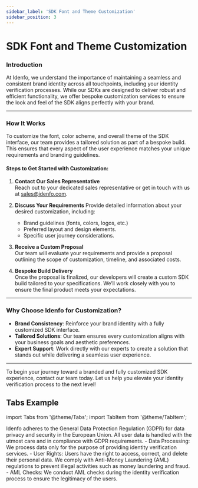 ```yaml
---
sidebar_label: 'SDK Font and Theme Customization'
sidebar_position: 3
---
```


# SDK Font and Theme Customization

### Introduction
At Idenfo, we understand the importance of maintaining a seamless and consistent brand identity across all touchpoints, including your identity verification processes. While our SDKs are designed to deliver robust and efficient functionality, we offer bespoke customization services to ensure the look and feel of the SDK aligns perfectly with your brand.  

---

### How It Works
To customize the font, color scheme, and overall theme of the SDK interface, our team provides a tailored solution as part of a bespoke build. This ensures that every aspect of the user experience matches your unique requirements and branding guidelines.

#### Steps to Get Started with Customization:  
1. **Contact Our Sales Representative**  
   Reach out to your dedicated sales representative or get in touch with us at [sales@idenfo.com](mailto:sales@idenfo.com).  
   
2. **Discuss Your Requirements** 
   Provide detailed information about your desired customization, including:  
   - Brand guidelines (fonts, colors, logos, etc.)  
   - Preferred layout and design elements.  
   - Specific user journey considerations.  

3. **Receive a Custom Proposal**  
   Our team will evaluate your requirements and provide a proposal outlining the scope of customization, timeline, and associated costs.  

4. **Bespoke Build Delivery**  
   Once the proposal is finalized, our developers will create a custom SDK build tailored to your specifications. We’ll work closely with you to ensure the final product meets your expectations.  

---

### Why Choose Idenfo for Customization?
- **Brand Consistency**: Reinforce your brand identity with a fully customized SDK interface.  
- **Tailored Solutions**: Our team ensures every customization aligns with your business goals and aesthetic preferences.  
- **Expert Support**: Work directly with our experts to create a solution that stands out while delivering a seamless user experience.  

---

To begin your journey toward a branded and fully customized SDK experience, contact our team today. Let us help you elevate your identity verification process to the next level!


## Tabs Example

import Tabs from '@theme/Tabs';
import TabItem from '@theme/TabItem';

<Tabs>
  <TabItem value="gdpr" label="GDPR Compliance">
    Idenfo adheres to the General Data Protection Regulation (GDPR) for data privacy and security in the European Union. All user data is handled with the utmost care and in compliance with GDPR requirements.
    - Data Processing: We process data only for the purpose of providing identity verification services.
    - User Rights: Users have the right to access, correct, and delete their personal data.
  </TabItem>
  <TabItem value="aml" label="AML Compliance">
    We comply with Anti-Money Laundering (AML) regulations to prevent illegal activities such as money laundering and fraud.
    - AML Checks: We conduct AML checks during the identity verification process to ensure the legitimacy of the users.
  </TabItem>
</Tabs>